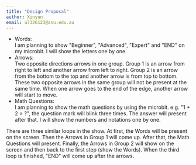 ```yaml
---
title: "Design Proposal"
author: Xinyun
email: u7326123@anu.edu.au
---
```


- Words:  
I am planning to show "Beginner", "Advanced", "Expert" and "END" on my microbit. I will show the letters one by one.
- Arrows:  
Two opposite directions arrows in one group. Group 1 is an arrow from right to left and another arrow from left to right. Group 2 is an arrow from the bottom to the top and another arrow is from top to bottom. These two opposite arrows in the same group will not be present at the same time. When one arrow goes to the end of the edge, another arrow will start to move.
- Math Questions:  
I am planning to show the math questions by using the microbit. e.g. "1 + 2 = ?", the question mark will blink three times. The answer will present after that. I will show the numbers and notations one by one. 

There are three similar loops in the show. At first, the Words will be present on the screen. Then the Arrows in Group 1 will come up. After that, the Math Questions will present. Finally, the Arrows in Group 2 will show on the screen and then back to the first step (show the Words). When the third loop is finished, "END" will come up after the arrows.
